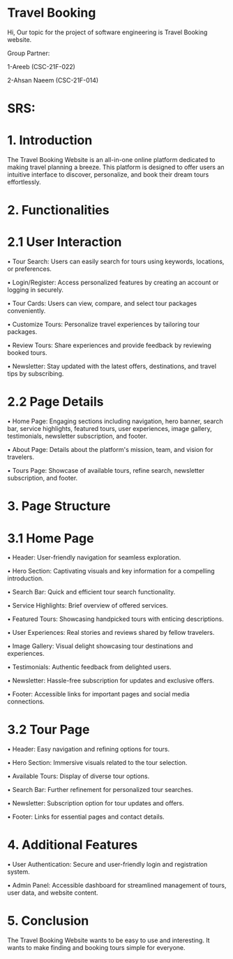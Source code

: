 # Travel Booking

Hi, Our topic for the project of software engineering is Travel Booking website.

Group Partner: 

1-Areeb (CSC-21F-022)

2-Ahsan Naeem (CSC-21F-014)

# SRS:

# 1. Introduction

The Travel Booking Website is an all-in-one online platform dedicated to making travel planning a breeze. This platform is designed to offer users an intuitive interface to discover, personalize, and book their dream tours effortlessly.

# 2. Functionalities

# 2.1 User Interaction

•	Tour Search: Users can easily search for tours using keywords, locations, or preferences.

•	Login/Register: Access personalized features by creating an account or logging in securely.

•	Tour Cards: Users can view, compare, and select tour packages conveniently.

•	Customize Tours: Personalize travel experiences by tailoring tour packages.

•	Review Tours: Share experiences and provide feedback by reviewing booked tours.

•	Newsletter: Stay updated with the latest offers, destinations, and travel tips by subscribing.

# 2.2 Page Details

•	Home Page: Engaging sections including navigation, hero banner, search bar, service highlights, featured tours, user experiences, image gallery, testimonials, newsletter subscription, and footer.

•	About Page: Details about the platform's mission, team, and vision for travelers.

•	Tours Page: Showcase of available tours, refine search, newsletter subscription, and footer.

# 3. Page Structure

# 3.1 Home Page

•	Header: User-friendly navigation for seamless exploration.

•	Hero Section: Captivating visuals and key information for a compelling introduction.

•	Search Bar: Quick and efficient tour search functionality.

•	Service Highlights: Brief overview of offered services.

•	Featured Tours: Showcasing handpicked tours with enticing descriptions.

•	User Experiences: Real stories and reviews shared by fellow travelers.

•	Image Gallery: Visual delight showcasing tour destinations and experiences.

•	Testimonials: Authentic feedback from delighted users.

•	Newsletter: Hassle-free subscription for updates and exclusive offers.

•	Footer: Accessible links for important pages and social media connections.

# 3.2 Tour Page

•	Header: Easy navigation and refining options for tours.

•	Hero Section: Immersive visuals related to the tour selection.

•	Available Tours: Display of diverse tour options.

•	Search Bar: Further refinement for personalized tour searches.

•	Newsletter: Subscription option for tour updates and offers.

•	Footer: Links for essential pages and contact details.

# 4. Additional Features

•	User Authentication: Secure and user-friendly login and registration system.

•	Admin Panel: Accessible dashboard for streamlined management of tours, user data, and website content.

# 5. Conclusion

The Travel Booking Website wants to be easy to use and interesting. It wants to make finding and booking tours simple for everyone.
